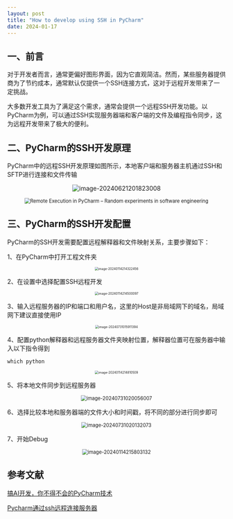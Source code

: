 ```yaml
---
layout: post
title: "How to develop using SSH in PyCharm"
date: 2024-01-17
---
```


## 一、前言

对于开发者而言，通常更偏好图形界面，因为它直观简洁。然而，某些服务器提供商为了节约成本，通常默认仅提供一个SSH连接方式，这对于远程开发带来了一定挑战。

大多数开发工具为了满足这个需求，通常会提供一个远程SSH开发功能。以PyCharm为例，可以通过SSH实现服务器端和客户端的文件及编程指令同步，这为远程开发带来了极大的便利。

## 二、PyCharm的SSH开发原理

PyCharm中的远程SSH开发原理如图所示，本地客户端和服务器主机通过SSH和SFTP进行连接和文件传输

<p align="center">
	<img src="https://cdn.jsdelivr.net/gh/dwgan/PicGo/img/202406212018049.png" alt="image-20240621201823008" style="zoom:100%;" />
</p>

<p align="center">
	<img src="https://cdn.jsdelivr.net/gh/dwgan/PicGo/img/202406212016360.png" alt="Remote Execution in PyCharm – Random experiments in software engineering" style="zoom:80%;" />
</p>



## 三、PyCharm的SSH开发配置

PyCharm的SSH开发需要配置远程解释器和文件映射关系，主要步骤如下：

1、在PyCharm中打开工程文件夹

<p align="center">
	<img src="https://cdn.jsdelivr.net/gh/dwgan/PicGo/img/202406212016543.png" alt="image-20240114214322456" style="zoom:50%;" />
</p>


2、在设置中选择配置SSH远程开发

<p align="center">
	<img src="https://cdn.jsdelivr.net/gh/dwgan/PicGo/img/202406212016536.png" alt="image-20240114214500097" style="zoom: 50%;" />
</p>


3、输入远程服务器的IP和端口和用户名，这里的Host是非局域网下的域名，局域网下建议直接使用IP

<p align="center">
	<img src="https://cdn.jsdelivr.net/gh/dwgan/PicGo/img/202407310159511.png" alt="image-20240731015911394" style="zoom:50%;" />
</p>


4、配置python解释器和远程服务器文件夹映射位置，解释器位置可在服务器中输入以下指令得到

```
which python
```

<p align="center">
	<img src="https://cdn.jsdelivr.net/gh/dwgan/PicGo/img/202406212016565.png" alt="image-20240114214810509" style="zoom: 50%;" />
</p>


5、将本地文件同步到远程服务器

<p align="center">
	<img src="https://cdn.jsdelivr.net/gh/dwgan/PicGo/img/202407310200266.png" alt="image-20240731020056007" style="zoom:80%;" />
</p>

6、选择比较本地和服务器端的文件大小和时间戳，将不同的部分进行同步即可

<p align="center">
	<img src="https://cdn.jsdelivr.net/gh/dwgan/PicGo/img/202407310201238.png" alt="image-20240731020132073" style="zoom:80%;" />
</p>


7、开始Debug

<p align="center">
	<img src="https://cdn.jsdelivr.net/gh/dwgan/PicGo/img/202406212017271.png" alt="image-20240114215803132" style="zoom:80%;" />
</p>




## 参考文献

[搞AI开发，你不得不会的PyCharm技术](https://www.cnblogs.com/huaweiyun/p/16775793.html)

[Pycharm通过ssh远程连接服务器](https://blog.csdn.net/m0_45521766/article/details/126149339?ops_request_misc=%257B%2522request%255Fid%2522%253A%2522170523956216800226520069%2522%252C%2522scm%2522%253A%252220140713.130102334..%2522%257D&request_id=170523956216800226520069&biz_id=0&utm_medium=distribute.pc_search_result.none-task-blog-2~all~top_positive~default-1-126149339-null-null.142^v99^pc_search_result_base9&utm_term=pycharm%20ssh&spm=1018.2226.3001.4187)